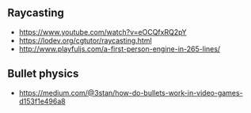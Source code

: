 ## Raycasting

* https://www.youtube.com/watch?v=eOCQfxRQ2pY
* https://lodev.org/cgtutor/raycasting.html
* http://www.playfuljs.com/a-first-person-engine-in-265-lines/

## Bullet physics

* https://medium.com/@3stan/how-do-bullets-work-in-video-games-d153f1e496a8
